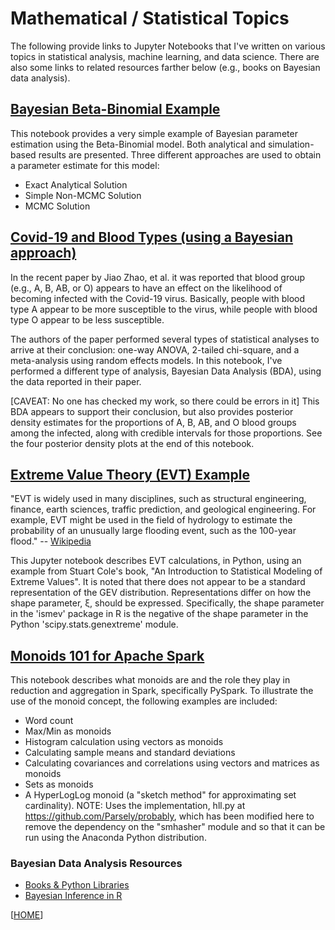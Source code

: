 # Mathematical / Statistical Topics

The following provide links to Jupyter Notebooks that I've written on various topics in statistical analysis, machine learning, and data science.  There are also some links to related resources farther below (e.g., books on Bayesian data analysis).

## [Bayesian Beta-Binomial Example](https://nbviewer.jupyter.org/github/alreich/ipython-notebooks/blob/master/Bayesian_Beta_Binomial_Example.ipynb)

This notebook provides a very simple example of Bayesian parameter estimation using the Beta-Binomial model. Both analytical and simulation-based results are presented.  Three different approaches are used to obtain a parameter estimate for this model:

* Exact Analytical Solution
* Simple Non-MCMC Solution
* MCMC Solution

## [Covid-19 and Blood Types (using a Bayesian approach)](https://nbviewer.jupyter.org/github/alreich/ipython-notebooks/blob/master/covid19_and_blood_type.ipynb)

In the recent paper by Jiao Zhao, et al. it was reported that blood group (e.g., A, B, AB, or O) appears to have an effect on the likelihood of becoming infected with the Covid-19 virus. Basically, people with blood type A appear to be more susceptible to the virus, while people with blood type O appear to be less susceptible.

The authors of the paper performed several types of statistical analyses to arrive at their conclusion: one-way ANOVA, 2-tailed chi-square, and a meta-analysis using random effects models.  In this notebook, I've performed a different type of analysis, Bayesian Data Analysis (BDA), using the data reported in their paper.

[CAVEAT: No one has checked my work, so there could be errors in it] This BDA appears to support their conclusion, but also provides posterior density estimates for the proportions of A, B, AB, and O blood groups among the infected, along with credible intervals for those proportions. See the four posterior density plots at the end of this notebook.

## [Extreme Value Theory (EVT) Example](https://nbviewer.jupyter.org/github/alreich/ipython-notebooks/blob/master/EVT_Example.ipynb)

"EVT is widely used in many disciplines, such as structural engineering, finance, earth sciences, traffic prediction, and geological engineering. For example, EVT might be used in the field of hydrology to estimate the probability of an unusually large flooding event, such as the 100-year flood." -- [Wikipedia](https://en.wikipedia.org/wiki/Extreme_value_theory)

This Jupyter notebook describes EVT calculations, in Python, using an example from Stuart Cole's book, "An Introduction to Statistical Modeling of Extreme Values". It is noted that there does not appear to be a standard representation of the GEV distribution. Representations differ on how the shape parameter, ξ, should be expressed. Specifically, the shape parameter in the 'ismev' package in R is the negative of the shape parameter in the Python 'scipy.stats.genextreme' module.

## [Monoids 101 for Apache Spark](https://nbviewer.jupyter.org/github/alreich/ipython-notebooks/blob/master/Monoids_101_for_Apache_Spark.ipynb)

This notebook describes what monoids are and the role they play in reduction and aggregation in Spark, specifically PySpark. To illustrate the use of the monoid concept, the following examples are included:

* Word count
* Max/Min as monoids
* Histogram calculation using vectors as monoids
* Calculating sample means and standard deviations
* Calculating covariances and correlations using vectors and matrices as monoids
* Sets as monoids
* A HyperLogLog monoid (a "sketch method" for approximating set cardinality). NOTE: Uses the implementation, hll.py at https://github.com/Parsely/probably, which has been modified here to remove the dependency on the "smhasher" module and so that it can be run using the Anaconda Python distribution.

### Bayesian Data Analysis Resources

* [Books & Python Libraries](bayes.md)
* [Bayesian Inference in R](https://cran.r-project.org/web/views/Bayesian.html)


[[HOME](index.md)]
